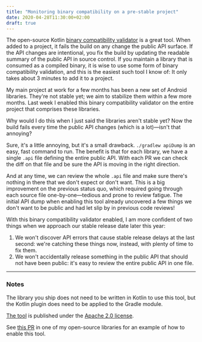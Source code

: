 ```yaml
---
title: "Monitoring binary compatibility on a pre-stable project"
date: 2020-04-28T11:30:00+02:00
draft: true
---
```


The open-source Kotlin [binary compatibility
validator](https://github.com/Kotlin/binary-compatibility-validator) is a great
tool. When added to a project, it fails the build on any change the public API
surface. If the API changes are intentional, you fix the build by updating the
readable summary of the public API in source control. If you maintain a library
that is consumed as a compiled binary, it is wise to use some form of binary
compatibility validation, and this is the easiest such tool I know of: It only
takes about 3 minutes to add it to a project.

My main project at work for a few months has been a new set of Android
libraries. They're not stable yet; we aim to stabilize them within a few more
months. Last week I enabled this binary compatibility validator on the entire
project that comprises these libraries.

Why would I do this when I just said the libraries aren't stable yet? Now the
build fails every time the public API changes (which is a lot)—isn't that
annoying?

Sure, it's a little annoying, but it's a small drawback. `./gradlew apiDump` is
an easy, fast command to run. The benefit is that for each library, we have a
single `.api` file defining the entire public API. With each PR we can check the
diff on that file and be sure the API is moving in the right direction.

And at any time, we can review the whole `.api` file and make sure there's
nothing in there that we don't expect or don't want. This is a big improvement
on the previous status quo, which required going through each source file
one-by-one—tedious and prone to review fatigue. The initial API dump when
enabling this tool already uncovered a few things we don't want to be public and
had let slip by in previous code reviews!

With this binary compatibility validator enabled, I am more confident of two
things when we approach our stable release date later this year:
1. We won't discover API errors that cause stable release delays at the last
   second: we're catching these things now, instead, with plenty of time to fix
   them.
2. We won't accidentally release something in the public API that should not
   have been public: it's easy to review the entire public API in one file.

---

### Notes

The library you ship does not need to be written in Kotlin to use this tool, but
the Kotlin plugin does need to be applied to the Gradle module.

[The tool](https://github.com/Kotlin/binary-compatibility-validator) is
published under the [Apache 2.0
license](https://github.com/Kotlin/binary-compatibility-validator/blob/master/LICENSE.TXT).

See [this PR](https://github.com/drewhamilton/InlineDimens/pull/21/files?file-filters%5B%5D=.api&file-filters%5B%5D=.gradle)
in one of my open-source libraries for an example of how to enable this tool.
